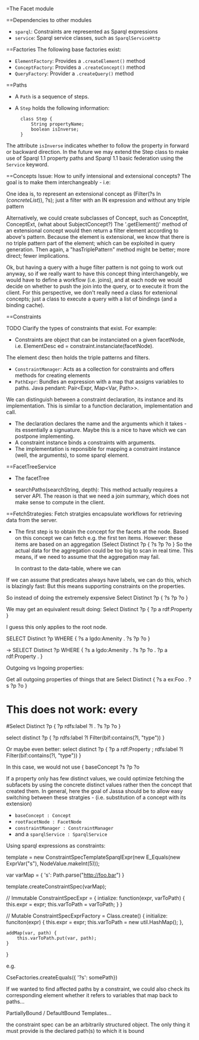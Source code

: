 =The Facet module

==Dependencies to other modules
* `sparql`: Constraints are represented as Sparql expressions
* `service`: Sparql service classes, such as `SparqlServiceHttp` 

==Factories
The following base factories exist:
* `ElementFactory`: Provides a `.createElement()` method
* `ConceptFactory`: Provides a `.createConcept()` method
* `QueryFactory`: Provider a `.createQuery()` method

==Paths
* A `Path` is a sequence of steps.
* A `Step` holds the following information:

        class Step {
        	String propertyName;
        	boolean isInverse;
        }  

The attribute `isInverse` indicates whether to follow the property in forward or backward direction.
In the future we may extend the Step class to make use of Sparql 1.1 property paths and
Sparql 1.1 basic federation using the `Service` keyword.


==Concepts
Issue: How to unify intensional and extensional concepts?
The goal is to make them interchangeably - i.e:


One idea is, to represent an extensional concept as
(Filter(?s In ($concreteList$)), ?s); just a filter with an IN expression and without any triple pattern


Alternatively, we could create subclasses of Concept, such as ConceptInt, ConceptExt, (what about SubjectConcept?)
The '.getElement()' method of an extensional concept would then return a filter element according to above's pattern.
Because the element is extensional, we know that there is no triple pattern part of the element; which can be exploited in query generation.
Then again, a "hasTriplePattern" method might be better; more direct; fewer implications.

Ok, but having a query with a huge filter pattern is not going to work out anyway, so if we really want
to have this concept thing interchangebly, we would have to define a workflow (i.e. joins),
and at each node we would decide on whether to push the join into the query, or to execute it from the client.
For this perspective, we don't really need a class for extenional concepts; just a class to execute a query
with a list of bindings (and a binding cache).


==Constraints

TODO Clarify the types of constraints that exist. For example:
* Constraints are object that can be instanciated on a given facetNode, i.e.
ElementDesc ed = constraint.instanciate(facetNode).

The element desc then holds the triple patterns and filters.


* `ConstraintManager`: Acts as a collection for constraints and offers methods for creating elements
* `PathExpr`:  Bundles an expression with a map that assigns variables to paths. Java pendant: Pair<Expr, Map<Var, Path>>.


We can distinguish between a constraint declaration, its instance and its implementation.
This is similar to a function declaration, implementation and call.

* The declaration declares the name and the arguments which it takes - its essentially a signuature. Maybe this is a nice to have which we can postpone implementing.
* A constraint instance binds a constraints with arguments.
* The implementation is reponsible for mapping a constraint instance (well, the arguments), to some sparql element. 






==FacetTreeService
* The facetTree 


* searchPaths(searchString, depth): This method actually requires a server API. The reason is that we need a
join summary, which does not make sense to compute in the client.








==FetchStrategies:
Fetch stratgies encapsulate workflows for retrieving data from the server.

* The first step is to obtain the concept for the facets at the node.
  Based on this concept we can fetch e.g. the first ten items. However:
  these items are based on an aggregation (Select Distinct ?p { ?s ?p ?o }
  So the actual data for the aggregation could be too big to scan in real time.
  This means, if we need to assume that the aggregation may fail.
   
  In contrast to the data-table, where we can 

If we can assume that predicates always have labels, we can do this, which is blazingly fast:
But this means supporting constraints on the properties.

So instead of doing the extremely expensive
Select Distinct ?p { ?s ?p ?o }

We may get an equivalent result doing:
Select Distinct ?p { ?p a rdf:Property }

I guess this only applies to the root node.


SELECT Distinct ?p WHERE {
  ?s a lgdo:Amenity .
  ?s ?p ?o
}

->
SELECT Distinct ?p WHERE {
  ?s a lgdo:Amenity .
  ?s ?p ?o .
  ?p a rdf:Property .
}



Outgoing vs Ingoing properties:

Get all outgoing properties of things that are 
Select Distinct { ?s a ex:Foo . ?s ?p ?o }



# This does not work: every
#Select Distinct ?p { ?p rdfs:label ?l . ?s ?p ?o }


select distinct ?p { ?p rdfs:label ?l Filter(bif:contains(?l, "type")) }

Or maybe even better:
select distinct ?p { ?p a rdf:Property ; rdfs:label ?l Filter(bif:contains(?l, "type")) }


In this case, we would not use { baseConcept ?s ?p ?o
  

If a property only has few distinct values, we could optimize fetching the subfacets by
using the concrete distinct values rather then the concept that created them.
In general, here the goal of Jassa should be to allow easy switching between these stratgies -
(i.e. substitution of a concept with its extension)
  

   * `baseConcept : Concept`
 * `rootFacetNode : FacetNode`
 * `constraintManager : ConstraintManager`
 * and a `sparqlService : SparqlService`
 



 
Using sparql expressions as constraints:

template = new ConstraintSpecTemplateSparqlExpr(new E_Equals(new ExprVar("s"), NodeValue.makeInt(5))); 

var varMap = {
	's': Path.parse("http://foo.bar")
}

template.createConstraintSpec(varMap);


// Immutable
ConstraintSpecExpr = {
	intialize: function(expr, varToPath) {
	    this.expr = expr;
	    this.varToPath = varToPath;
	}
}

// Mutable
ConstraintSpecExprFactory = Class.create() {
	initialize: funciton(expr) {
		this.expr = expr;
		this.varToPath = new util.HashMap();
	},
	
	addMap(var, path) {
	    this.varToPath.put(var, path);
	}
}

e.g.

CseFactories.createEquals({ '?s': somePath})
 


If we wanted to find affected paths by a constraint, we could also check its corresponding element
whether it refers to variables that map back to paths...


PartiallyBound / DefaultBound Templates...


the constraint spec can be an arbitrarily structured object.
The only thing it must provide is the declared path(s) to which it is bound






 
 
 